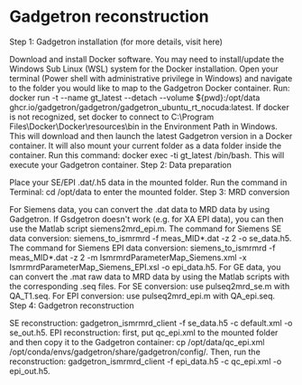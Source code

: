 
# Gadgetron reconstruction
Step 1: Gadgetron installation (for more details, visit here)

Download and install Docker software. You may need to install/update the Windows Sub Linux (WSL) system for the Docker installation.
Open your terminal (Power shell with administrative privilege in Windows) and navigate to the folder you would like to map to the Gadgetron Docker container.
Run: docker run -t --name gt_latest --detach --volume ${pwd}:/opt/data ghcr.io/gadgetron/gadgetron/gadgetron_ubuntu_rt_nocuda:latest. If docker is not recognized, set docker to connect to C:\Program Files\Docker\Docker\resources\bin in the Environment Path in Windows. This will download and then launch the latest Gadgetron version in a Docker container. It will also mount your current folder as a data folder inside the container.
Run this command: docker exec -ti gt_latest /bin/bash. This will execute your Gadgetron container.
Step 2: Data preparation

Place your SE/EPI .dat/.h5 data in the mounted folder.
Run the command in Terminal: cd /opt/data to enter the mounted folder.
Step 3: MRD conversion

For Siemens data, you can convert the .dat data to MRD data by using Gadgetron. If Gsdgetron doesn't work (e.g. for XA EPI data), you can then use the Matlab script siemens2mrd_epi.m.
The command for Siemens SE data conversion: siemens_to_ismrmrd -f meas_MID*.dat -z 2 -o se_data.h5.
The command for Siemens EPI data conversion: siemens_to_ismrmrd -f meas_MID*.dat -z 2 -m IsmrmrdParameterMap_Siemens.xml -x IsmrmrdParameterMap_Siemens_EPI.xsl -o epi_data.h5.
For GE data, you can convert the .mat raw data to MRD data by using the Matlab scripts with the corresponding .seq files. For SE conversion: use pulseq2mrd_se.m with QA_T1.seq. For EPI conversion: use pulseq2mrd_epi.m with QA_epi.seq.
Step 4: Gadgetron reconstruction

SE reconstruction: gadgetron_ismrmrd_client -f se_data.h5 -c default.xml -o se_out.h5.
EPI reconstruction: first, put qc_epi.xml to the mounted folder and then copy it to the Gadgetron container: cp /opt/data/qc_epi.xml /opt/conda/envs/gadgetron/share/gadgetron/config/. Then, run the reconstruction: gadgetron_ismrmrd_client -f epi_data.h5 -c qc_epi.xml -o epi_out.h5.
